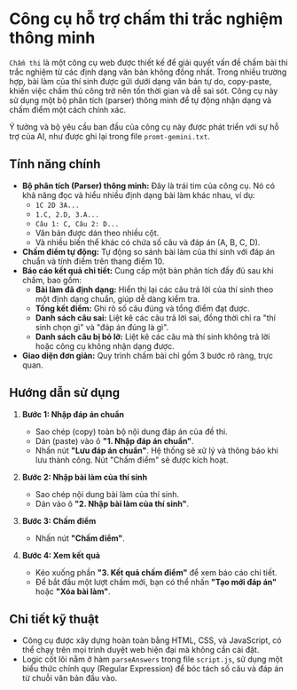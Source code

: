 # Công cụ hỗ trợ chấm thi trắc nghiệm thông minh

`Chấm thi` là một công cụ web được thiết kế để giải quyết vấn đề chấm bài thi trắc nghiệm từ các định dạng văn bản không đồng nhất. Trong nhiều trường hợp, bài làm của thí sinh được gửi dưới dạng văn bản tự do, copy-paste, khiến việc chấm thủ công trở nên tốn thời gian và dễ sai sót. Công cụ này sử dụng một bộ phân tích (parser) thông minh để tự động nhận dạng và chấm điểm một cách chính xác.

Ý tưởng và bộ yêu cầu ban đầu của công cụ này được phát triển với sự hỗ trợ của AI, như được ghi lại trong file `promt-gemini.txt`.

## Tính năng chính

*   **Bộ phân tích (Parser) thông minh:** Đây là trái tim của công cụ. Nó có khả năng đọc và hiểu nhiều định dạng bài làm khác nhau, ví dụ:
    *   `1C 2D 3A...`
    *   `1.C, 2.D, 3.A...`
    *   `Câu 1: C, Câu 2: D...`
    *   Văn bản được dán theo nhiều cột.
    *   Và nhiều biến thể khác có chứa số câu và đáp án (A, B, C, D).
*   **Chấm điểm tự động:** Tự động so sánh bài làm của thí sinh với đáp án chuẩn và tính điểm trên thang điểm 10.
*   **Báo cáo kết quả chi tiết:** Cung cấp một bản phân tích đầy đủ sau khi chấm, bao gồm:
    *   **Bài làm đã định dạng:** Hiển thị lại các câu trả lời của thí sinh theo một định dạng chuẩn, giúp dễ dàng kiểm tra.
    *   **Tổng kết điểm:** Ghi rõ số câu đúng và tổng điểm đạt được.
    *   **Danh sách câu sai:** Liệt kê các câu trả lời sai, đồng thời chỉ ra "thí sinh chọn gì" và "đáp án đúng là gì".
    *   **Danh sách câu bị bỏ lỡ:** Liệt kê các câu mà thí sinh không trả lời hoặc công cụ không nhận dạng được.
*   **Giao diện đơn giản:** Quy trình chấm bài chỉ gồm 3 bước rõ ràng, trực quan.

## Hướng dẫn sử dụng

1.  **Bước 1: Nhập đáp án chuẩn**
    *   Sao chép (copy) toàn bộ nội dung đáp án của đề thi.
    *   Dán (paste) vào ô **"1. Nhập đáp án chuẩn"**.
    *   Nhấn nút **"Lưu đáp án chuẩn"**. Hệ thống sẽ xử lý và thông báo khi lưu thành công. Nút "Chấm điểm" sẽ được kích hoạt.

2.  **Bước 2: Nhập bài làm của thí sinh**
    *   Sao chép nội dung bài làm của thí sinh.
    *   Dán vào ô **"2. Nhập bài làm của thí sinh"**.

3.  **Bước 3: Chấm điểm**
    *   Nhấn nút **"Chấm điểm"**.

4.  **Bước 4: Xem kết quả**
    *   Kéo xuống phần **"3. Kết quả chấm điểm"** để xem báo cáo chi tiết.
    *   Để bắt đầu một lượt chấm mới, bạn có thể nhấn **"Tạo mới đáp án"** hoặc **"Xóa bài làm"**.

## Chi tiết kỹ thuật

*   Công cụ được xây dựng hoàn toàn bằng HTML, CSS, và JavaScript, có thể chạy trên mọi trình duyệt web hiện đại mà không cần cài đặt.
*   Logic cốt lõi nằm ở hàm `parseAnswers` trong file `script.js`, sử dụng một biểu thức chính quy (Regular Expression) để bóc tách số câu và đáp án từ chuỗi văn bản đầu vào.
